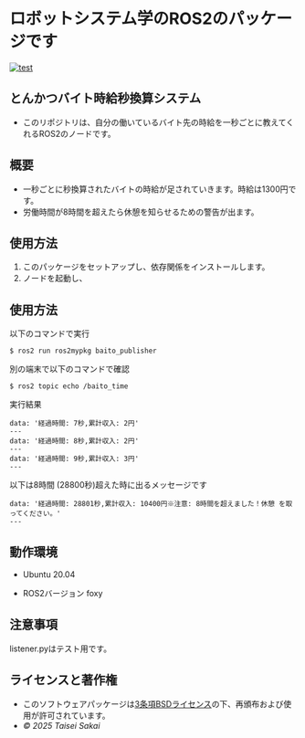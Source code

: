 # ロボットシステム学のROS2のパッケージです
[![test](https://github.com/sakaitai/ros2mypkg/actions/workflows/test.yml/badge.svg)](https://github.com/sakaitai/ros2mypkg/actions/workflows/test.yml)

## とんかつバイト時給秒換算システム
- このリポジトリは、自分の働いているバイト先の時給を一秒ごとに教えてくれるROS2のノードです。

## 概要
- 一秒ごとに秒換算されたバイトの時給が足されていきます。時給は1300円です。
- 労働時間が8時間を超えたら休憩を知らせるための警告が出ます。


## 使用方法
1. このパッケージをセットアップし、依存関係をインストールします。
2. ノードを起動し、

## 使用方法
以下のコマンドで実行

```
$ ros2 run ros2mypkg baito_publisher
```
別の端末で以下のコマンドで確認

```
$ ros2 topic echo /baito_time
```

実行結果

```
data: '経過時間: 7秒,累計収入: 2円'
---
data: '経過時間: 8秒,累計収入: 2円'
---
data: '経過時間: 9秒,累計収入: 3円'
---
```

以下は8時間 (28800秒)超えた時に出るメッセージです
  
```
data: '経過時間: 28801秒,累計収入: 10400円※注意: 8時間を超えました！休憩 を取ってください。'
---
```

## 動作環境
- Ubuntu 20.04

- ROS2バージョン foxy

## 注意事項
listener.pyはテスト用です。

## ライセンスと著作権
- このソフトウェアパッケージは[3条項BSDライセンス](https://github.com/sakaitai/ros2mypkg/blob/main/LICENSE)の下、再頒布および使用が許可されています。
-  *© 2025 Taisei Sakai*
